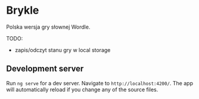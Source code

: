 # Brykle

Polska wersja gry słownej Wordle.

TODO:
- zapis/odczyt stanu gry w local storage

## Development server

Run `ng serve` for a dev server. Navigate to `http://localhost:4200/`. The app will automatically reload if you change any of the source files.

